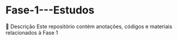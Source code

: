 # Fase-1---Estudos

📖 Descrição
Este repositório contém anotações, códigos e materiais relacionados à Fase 1 
